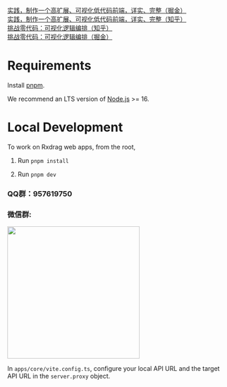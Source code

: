 
[实践，制作一个高扩展、可视化低代码前端，详实、完整（掘金）](https://juejin.cn/post/7205361008272326716)  
[实践，制作一个高扩展、可视化低代码前端，详实、完整（知乎）](https://zhuanlan.zhihu.com/p/610182592)  
[挑战零代码：可视化逻辑编排（知乎）](https://zhuanlan.zhihu.com/p/644873396)  
[挑战零代码：可视化逻辑编排（掘金）](https://juejin.cn/post/7257814347463671863)  
# Requirements

Install [pnpm](https://pnpm.io/).

We recommend an LTS version of [Node.js](https://nodejs.org/en/) >= 16.

# Local Development

To work on Rxdrag web apps, from the root,

1. Run `pnpm install`

2. Run `pnpm dev`


### QQ群：957619750  

### 微信群:  
<img src="https://github.com/rxdrag/rxeditor/blob/master/doc/images/wechatgroup0122.jpg?raw=true" style="width:300px">

In `apps/core/vite.config.ts`, configure your local API URL and the target API URL in the `server.proxy` object.
